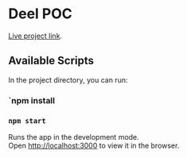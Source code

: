 # Deel POC

[Live project link](https://github.com/facebook/create-react-app).

## Available Scripts

In the project directory, you can run:

### `npm install

### `npm start`

Runs the app in the development mode.\
Open [http://localhost:3000](http://localhost:3000) to view it in the browser.
